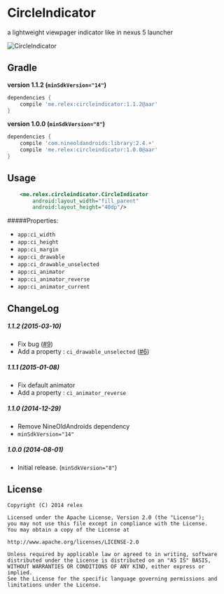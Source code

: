 CircleIndicator
===============
a lightweight viewpager indicator like in nexus 5 launcher 

![CircleIndicator](/screenshot.gif)

Gradle
------------

**version 1.1.2 (```minSdkVersion="14"```)**
```groovy
dependencies {
    compile 'me.relex:circleindicator:1.1.2@aar'
}
```


**version 1.0.0 (```minSdkVersion="8"```)**
```groovy
dependencies {
    compile 'com.nineoldandroids:library:2.4.+'
    compile 'me.relex:circleindicator:1.0.0@aar'
}
```

Usage
--------
```xml
	<me.relex.circleindicator.CircleIndicator
        android:layout_width="fill_parent"
        android:layout_height="40dp"/>
```

#####Properties:

* `app:ci_width`
* `app:ci_height`
* `app:ci_margin`
* `app:ci_drawable`
* `app:ci_drawable_unselected`
* `app:ci_animator`
* `app:ci_animator_reverse`
* `app:ci_animator_current`

ChangeLog
--------

##### 1.1.2  (2015-03-10)
* Fix bug ([#9](https://github.com/ongakuer/CircleIndicator/pull/9))
* Add a property : ```ci_drawable_unselected``` ([#6](https://github.com/ongakuer/CircleIndicator/pull/6))

##### 1.1.1  (2015-01-08)
* Fix default animator
* Add a property : ```ci_animator_reverse```

##### 1.1.0  (2014-12-29)
* Remove NineOldAndroids dependency
* ```minSdkVersion="14"```

##### 1.0.0  (2014-08-01)
* Initial release. (```minSdkVersion="8"```)


License
--------
```
Copyright (C) 2014 relex

Licensed under the Apache License, Version 2.0 (the "License");
you may not use this file except in compliance with the License.
You may obtain a copy of the License at

http://www.apache.org/licenses/LICENSE-2.0

Unless required by applicable law or agreed to in writing, software
distributed under the License is distributed on an "AS IS" BASIS,
WITHOUT WARRANTIES OR CONDITIONS OF ANY KIND, either express or implied.
See the License for the specific language governing permissions and
limitations under the License.
```
